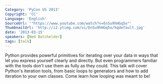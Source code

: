 ```yaml
---
Category: 'PyCon US 2013'
Copyright: 'CC'
Language: 'English'
SourceUrl: '"https://www.youtube.com/watch?v=EnSu9hHGq5o"'
ThumbnailUrl: 'http://i2.ytimg.com/vi/EnSu9hHGq5o/hqdefault.jpg'
date: '2013-03-15'
speakers: [Ned Batchelder]
tags: [talk]
---
```

Python provides powerful primitives for iterating over your data in ways that let you express yourself clearly and directly.  But even programmers familiar with the tools don't use them as fully as they could.  This talk will cover Python's iteration tools, from basic loops to generators and how to add iteration to your own classes.  Come learn how looping was meant to be!
